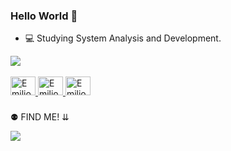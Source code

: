 ### Hello World 👋

- :computer: Studying System Analysis and Development.

<div>
  <a href="https://github.com/emiliobresolin">

  <img heigth="180em" src="https://github-readme-stats.vercel.app/api/top-langs/?username=emiliobresolin&layout=compact&langs_count=16&theme=nord"/>
</div>



<div style="display: inline_block"><br>
  <img align"center" alt="Emilio-CS" height="30" width="40" src="https://cdn.jsdelivr.net/gh/devicons/devicon/icons/csharp/csharp-original.svg"/>
  <img align"center" alt="Emilio-C" height="30" width="40" src="https://cdn.jsdelivr.net/gh/devicons/devicon/icons/dot-net/dot-net-plain-wordmark.svg"/>
  <img align"center" alt="Emilio-VS" height="30" width="40" src="https://cdn.jsdelivr.net/gh/devicons/devicon/icons/visualstudio/visualstudio-plain.svg"/>
</div>

###

<a> ⚉ FIND ME! ⇊</a>
<div>

  <a href="https://www.linkedin.com/in/emilio-bresolin-86a39bb7" target="_blank"><img src="https://img.shields.io/badge/LinkedIn-0077B5?style=for-the-badge&logo=linkedin&logoColor=white" target="_blank"></a>
</div>

###

